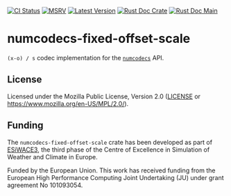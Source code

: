 [![CI Status]][workflow] [![MSRV]][repo] [![Latest Version]][crates.io] [![Rust Doc Crate]][docs.rs] [![Rust Doc Main]][docs]

[CI Status]: https://img.shields.io/github/actions/workflow/status/juntyr/numcodecs-rs/ci.yml?branch=main
[workflow]: https://github.com/juntyr/numcodecs-rs/actions/workflows/ci.yml?query=branch%3Amain

[MSRV]: https://img.shields.io/badge/MSRV-1.81.0-blue
[repo]: https://github.com/juntyr/numcodecs-rs

[Latest Version]: https://img.shields.io/crates/v/numcodecs-fixed-offset-scale
[crates.io]: https://crates.io/crates/numcodecs-fixed-offset-scale

[Rust Doc Crate]: https://img.shields.io/docsrs/numcodecs-fixed-offset-scale
[docs.rs]: https://docs.rs/numcodecs-fixed-offset-scale/

[Rust Doc Main]: https://img.shields.io/badge/docs-main-blue
[docs]: https://juntyr.github.io/numcodecs-rs/numcodecs_fixed_offset_scale

# numcodecs-fixed-offset-scale

`(x-o) / s` codec implementation for the [`numcodecs`] API.

[`numcodecs`]: https://docs.rs/numcodecs/0.1/numcodecs/

## License

Licensed under the Mozilla Public License, Version 2.0 ([LICENSE](LICENSE) or https://www.mozilla.org/en-US/MPL/2.0/).

## Funding

The `numcodecs-fixed-offset-scale` crate has been developed as part of [ESiWACE3](https://www.esiwace.eu), the third phase of the Centre of Excellence in Simulation of Weather and Climate in Europe.

Funded by the European Union. This work has received funding from the European High Performance Computing Joint Undertaking (JU) under grant agreement No 101093054.
